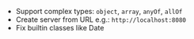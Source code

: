 * Support complex types: `object`, `array`, `anyOf`, `allOf`
* Create server from URL e.g.: `http://localhost:8080`
* Fix builtin classes like Date
